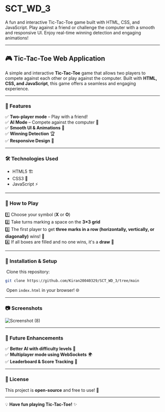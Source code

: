# SCT_WD_3
A fun and interactive Tic-Tac-Toe game built with HTML, CSS, and JavaScript. Play against a friend or challenge the computer with a smooth and responsive UI. Enjoy real-time winning detection and engaging animations!



---

## 🎮 Tic-Tac-Toe Web Application

A simple and interactive **Tic-Tac-Toe** game that allows two players to compete against each other or play against the computer. Built with **HTML, CSS, and JavaScript**, this game offers a seamless and engaging experience.

---

### 🚀 Features

✅ **Two-player mode** – Play with a friend!\
✅ **AI Mode** – Compete against the computer 🤖\
✅ **Smooth UI & Animations** 🎨\
✅ **Winning Detection** 🏆\
✅ **Responsive Design** 📱

---

### 🛠️ Technologies Used

- HTML5 🏗️
- CSS3 🎨
- JavaScript ⚡

---

### 📜 How to Play

1️⃣ Choose your symbol (**X** or **O**)\
2️⃣ Take turns marking a space on the **3×3 grid**\
3️⃣ The first player to get **three marks in a row (horizontally, vertically, or diagonally)** wins! 🎉\
4️⃣ If all boxes are filled and no one wins, it's a **draw** 🤝

---

### 🔧 Installation & Setup

 Clone this repository:

```sh
git clone https://github.com/Kiran20040329/SCT_WD_3/tree/main
```

 Open `index.html` in your browser! 🌐

---

### 📷 Screenshots

![Screenshot (8)](https://github.com/user-attachments/assets/7bb0b3dd-894c-4c6c-91f5-a1f5b9232738)


---

### 📌 Future Enhancements

✅ **Better AI with difficulty levels** 🤖\
✅ **Multiplayer mode using WebSockets** 🌍\
✅ **Leaderboard & Score Tracking** 🏅

---

### 📜 License

This project is **open-source** and free to use! 🎉

---

💡 **Have fun playing Tic-Tac-Toe!** ✨
